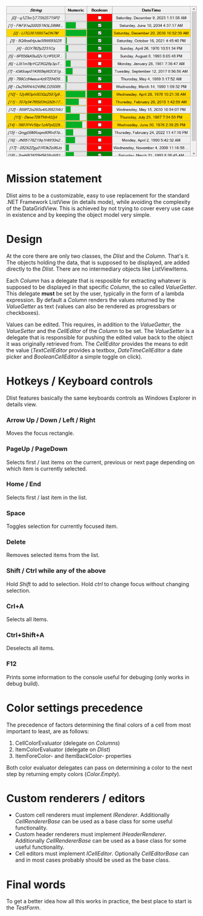 ![Dlist](Readme/Dlist.png)

# Mission statement

Dlist aims to be a customizable, easy to use replacement for the standard .NET Framework ListView (in details mode), while avoiding the complexity of the DataGridView. This is achieved by not trying to cover every use case in existence and by keeping the object model very simple.

# Design

At the core there are only two classes, the *Dlist* and the *Column*. That's it. The objects holding the data, that is supposed to be displayed, are added directly to the *Dlist*. There are no intermediary objects like ListViewItems.

Each *Column* has a delegate that is resposible for extracting whatever is supposed to be displayed in that specific *Column*, the so called *ValueGetter*. This delegate **must** be set by the user, typically in the form of a lambda expression. By default a *Column* renders the values returned by the *ValueGetter* as text (values can also be rendered as progressbars or checkboxes).

Values can be edited. This requires, in addition to the *ValueGetter*, the *ValueSetter* and the *CellEditor* of the *Column* to be set. The *ValueSetter* is a delegate that is responsible for pushing the edited value back to the object it was originally retrieved from. The *CellEditor* provides the means to edit the value (*TextCellEditor* provides a textbox, *DateTimeCellEditor* a date picker and *BooleanCellEditor* a simple toggle on click).

# Hotkeys / Keyboard controls

Dlist features basically the same keyboards controls as Windows Explorer in details view.

### Arrow Up / Down / Left / Right

Moves the focus rectangle.

### PageUp / PageDown

Selects first / last items on the current, previous or next page depending on which item is currently selected.

### Home / End

Selects first / last item in the list.

### Space

Toggles selection for currently focused item.

### Delete

Removes selected items from the list.

### Shift / Ctrl while any of the above

Hold *Shift* to add to selection. Hold *ctrl* to change focus without changing selection.

### Crl+A

Selects all items.

### Ctrl+Shift+A

Deselects all items.

### F12

Prints some information to the console useful for debuging (only works in debug build).

# Color settings precedence

The precedence of factors determining the final colors of a cell from most important to least, are as follows:
1. CellColorEvaluator	(delegate on *Columns*)
2. ItemColorEvaluator	(delegate on *Dlist*)
3. ItemForeColor- and ItemBackColor- properties

Both color evaluator delegates can pass on determining a color to the next step by returning empty colors (*Color.Empty*).

# Custom renderers / editors

- Custom cell renderers must implement *IRenderer*. Additionally *CellRendererBase* can be used as a base class for some useful functionality.
- Custom header renderers must implement *IHeaderRenderer*. Additionally *CellRendererBase* can be used as a base class for some useful functionality.
- Cell editors must implement *ICellEditor*. Optionally *CellEditorBase* can and in most cases probably should be used as the base class.

# Final words

To get a better idea how all this works in practice, the best place to start is the *TestForm*.